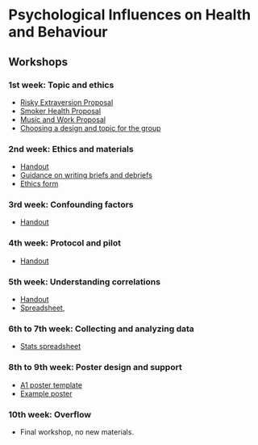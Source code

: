 # Psychological Influences on Health and Behaviour

## Workshops

### 1st week: Topic and ethics

- [Risky Extraversion Proposal](risky_extraversion_proposal.html)
- [Smoker Health Proposal](smoker_health.md)
- [Music and Work Proposal](music_work.md)
- [Choosing a design and topic for the group](choose_topic_design.docx)

### 2nd week: Ethics and materials

- [Handout](ethics_materials_student.docx)
- [Guidance on writing briefs and debriefs](brief_debrief_student.docx)
- [Ethics form](ethics.docx)

### 3rd week: Confounding factors

- [Handout](confounding_factors_student.docx)

### 4th week: Protocol and pilot

- [Handout](protocol_pilot_student.docx)

### 5th week: Understanding correlations

- [Handout](understanding_correlations_student_notes.docx)
- [Spreadsheet](understanding_correlations.xlsx), 

### 6th to 7th week: Collecting and analyzing data

- [Stats spreadsheet](teaching_tool.xlsx)

### 8th to 9th week: Poster design and support

- [A1 poster template](poster-template.pptx)
- [Example poster](example-poster.pptx)

### 10th week: Overflow

- Final workshop, no new materials.

  
  
